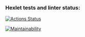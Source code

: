 ### Hexlet tests and linter status:
[![Actions Status](https://github.com/belousovsergey56/python-project-lvl2/workflows/hexlet-check/badge.svg)](https://github.com/belousovsergey56/python-project-lvl2/actions)

[![Maintainability](https://api.codeclimate.com/v1/badges/009c3d56eb42b8e8f658/maintainability)](https://codeclimate.com/github/belousovsergey56/python-project-lvl2/maintainability)
